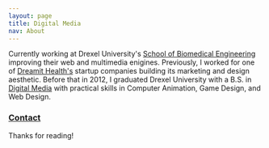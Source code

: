 ```yaml
---
layout: page
title: Digital Media
nav: About
---
```


Currently working at Drexel University's [School of Biomedical Engineering](https://www.facebook.com/DrexelBIOMED) improving their web and multimedia enigines. Previously, I worked for one of [Dreamit Health's](https://www.dreamitventures.com/programs/dreamithealth/dreamit-health/) startup companies building its marketing and design aesthetic. Before that in 2012, I graduated Drexel University with a B.S. in [Digital Media](http://digm.drexel.edu/reels/) with practical skills in Computer Animation, Game Design, and Web Design. 

### [Contact](http://drexel.edu/search/?q=david%20myers&t=people)

Thanks for reading!